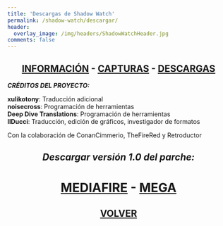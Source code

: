 ```yaml
---
title: 'Descargas de Shadow Watch'
permalink: /shadow-watch/descargar/
header:
  overlay_image: /img/headers/ShadowWatchHeader.jpg
comments: false
---
```

<h2 style="text-align: center;"><strong><a href="/shadow-watch/informacion/">INFORMACIÓN</a> - <a href="/shadow-watch/capturas/">CAPTURAS</a> - <a href="/shadow-watch/descargar/">DESCARGAS</a></strong></h2>

_**CRÉDITOS DEL PROYECTO:**_

**xulikotony**: Traducción adicional  
**noisecross**: Programación de herramientas  
**Deep Dive Translations**: Programación de herramientas  
**IlDucci**: Traducción, edición de gráficos, investigador de formatos

Con la colaboración de ConanCimmerio, TheFireRed y Retroductor

<h2 style="text-align: center;"><em><strong>Descargar versión 1.0 del parche:</strong></em></h2>
<h1 style="text-align: center;"><a href="http://www.mediafire.com/file/tk5rdajcass7b3w/ShadowWatchEspanol10.7z">MEDIAFIRE</a> - <a href="https://mega.nz/#!VVVC2SZZ!LIN9bi27glVoBdY7uUhX17wo8uWMQbrD8posZrtTioY">MEGA</a></h1>
<h2 style="text-align: center;"><strong><a href="/shadow-watch/">VOLVER</a></strong></h2>